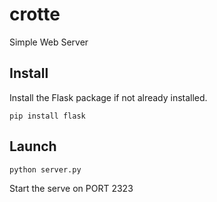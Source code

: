 # crotte
Simple Web Server

## Install

Install the Flask package if not already installed.

```Shell
pip install flask
```

## Launch

```Shell
python server.py
```

Start the serve on PORT 2323
